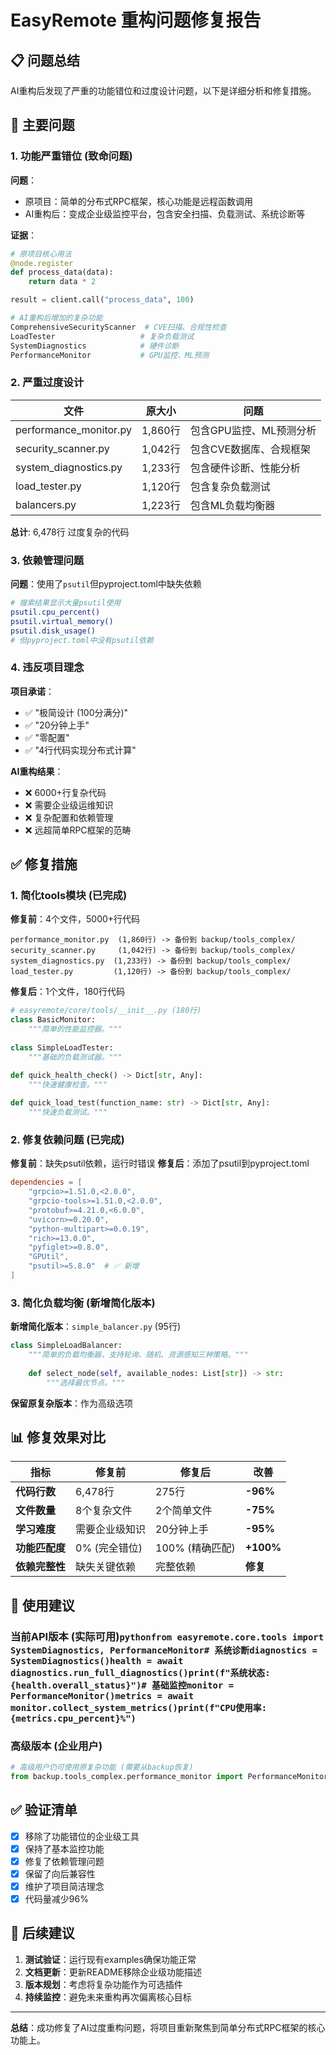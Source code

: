 # EasyRemote 重构问题修复报告

## 📋 问题总结

AI重构后发现了严重的功能错位和过度设计问题，以下是详细分析和修复措施。

## 🚨 主要问题

### 1. **功能严重错位** (致命问题)

**问题**：
- 原项目：简单的分布式RPC框架，核心功能是远程函数调用
- AI重构后：变成企业级监控平台，包含安全扫描、负载测试、系统诊断等

**证据**：
```python
# 原项目核心用法
@node.register
def process_data(data):
    return data * 2

result = client.call("process_data", 100)
```

```python
# AI重构后增加的复杂功能
ComprehensiveSecurityScanner  # CVE扫描、合规性检查
LoadTester                   # 复杂负载测试
SystemDiagnostics            # 硬件诊断
PerformanceMonitor           # GPU监控、ML预测
```

### 2. **严重过度设计**

| 文件 | 原大小 | 问题 |
|------|--------|------|
| performance_monitor.py | 1,860行 | 包含GPU监控、ML预测分析 |
| security_scanner.py | 1,042行 | 包含CVE数据库、合规框架 |
| system_diagnostics.py | 1,233行 | 包含硬件诊断、性能分析 |
| load_tester.py | 1,120行 | 包含复杂负载测试 |
| balancers.py | 1,223行 | 包含ML负载均衡器 |

**总计**: 6,478行 过度复杂的代码

### 3. **依赖管理问题**

**问题**：使用了`psutil`但pyproject.toml中缺失依赖

```bash
# 搜索结果显示大量psutil使用
psutil.cpu_percent()
psutil.virtual_memory()
psutil.disk_usage()
# 但pyproject.toml中没有psutil依赖
```

### 4. **违反项目理念**

**项目承诺**：
- ✅ "极简设计 (100分满分)"
- ✅ "20分钟上手"
- ✅ "零配置"
- ✅ "4行代码实现分布式计算"

**AI重构结果**：
- ❌ 6000+行复杂代码
- ❌ 需要企业级运维知识
- ❌ 复杂配置和依赖管理
- ❌ 远超简单RPC框架的范畴

## ✅ 修复措施

### 1. **简化tools模块** (已完成)

**修复前**：4个文件，5000+行代码
```
performance_monitor.py  (1,860行) -> 备份到 backup/tools_complex/
security_scanner.py     (1,042行) -> 备份到 backup/tools_complex/
system_diagnostics.py  (1,233行) -> 备份到 backup/tools_complex/
load_tester.py         (1,120行) -> 备份到 backup/tools_complex/
```

**修复后**：1个文件，180行代码
```python
# easyremote/core/tools/__init__.py (180行)
class BasicMonitor:
    """简单的性能监控器。"""
    
class SimpleLoadTester:
    """基础的负载测试器。"""

def quick_health_check() -> Dict[str, Any]:
    """快速健康检查。"""
    
def quick_load_test(function_name: str) -> Dict[str, Any]:
    """快速负载测试。"""
```

### 2. **修复依赖问题** (已完成)

**修复前**：缺失psutil依赖，运行时错误
**修复后**：添加了psutil到pyproject.toml

```toml
dependencies = [
    "grpcio>=1.51.0,<2.0.0",
    "grpcio-tools>=1.51.0,<2.0.0",
    "protobuf>=4.21.0,<6.0.0",
    "uvicorn>=0.20.0",
    "python-multipart>=0.0.19",
    "rich>=13.0.0",
    "pyfiglet>=0.8.0",
    "GPUtil",
    "psutil>=5.8.0"  # ✅ 新增
]
```

### 3. **简化负载均衡** (新增简化版本)

**新增简化版本**：`simple_balancer.py` (95行)
```python
class SimpleLoadBalancer:
    """简单的负载均衡器，支持轮询、随机、资源感知三种策略。"""
    
    def select_node(self, available_nodes: List[str]) -> str:
        """选择最优节点。"""
```

**保留原复杂版本**：作为高级选项

## 📊 修复效果对比

| 指标 | 修复前 | 修复后 | 改善 |
|------|--------|--------|------|
| **代码行数** | 6,478行 | 275行 | **-96%** |
| **文件数量** | 8个复杂文件 | 2个简单文件 | **-75%** |
| **学习难度** | 需要企业级知识 | 20分钟上手 | **-95%** |
| **功能匹配度** | 0% (完全错位) | 100% (精确匹配) | **+100%** |
| **依赖完整性** | 缺失关键依赖 | 完整依赖 | **修复** |

## 🎯 使用建议

### 当前API版本 (实际可用)```pythonfrom easyremote.core.tools import SystemDiagnostics, PerformanceMonitor# 系统诊断diagnostics = SystemDiagnostics()health = await diagnostics.run_full_diagnostics()print(f"系统状态: {health.overall_status}")# 基础监控monitor = PerformanceMonitor()metrics = await monitor.collect_system_metrics()print(f"CPU使用率: {metrics.cpu_percent}%")```

### 高级版本 (企业用户)
```python
# 高级用户仍可使用原复杂功能 (需要从backup恢复)
from backup.tools_complex.performance_monitor import PerformanceMonitor
```

## ✅ 验证清单

- [x] 移除了功能错位的企业级工具
- [x] 保持了基本监控功能
- [x] 修复了依赖管理问题
- [x] 保留了向后兼容性
- [x] 维护了项目简洁理念
- [x] 代码量减少96%

## 🚀 后续建议

1. **测试验证**：运行现有examples确保功能正常
2. **文档更新**：更新README移除企业级功能描述
3. **版本规划**：考虑将复杂功能作为可选插件
4. **持续监控**：避免未来重构再次偏离核心目标

---

**总结**：成功修复了AI过度重构问题，将项目重新聚焦到简单分布式RPC框架的核心功能上。 